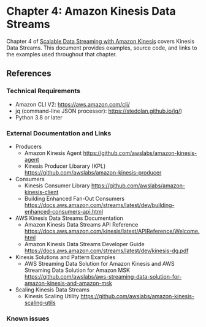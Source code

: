 # Chapter 4: Amazon Kinesis Data Streams
Chapter 4 of [Scalable Data Streaming with Amazon Kinesis](https://www.amazon.com/gp/product/1800565402) covers Kinesis Data Streams. This document provides examples, source code, and links to the examples used throughout that chapter.

## References
### Technical Requirements
* Amazon CLI V2: https://aws.amazon.com/cli/
* jq (command-line JSON processor): https://stedolan.github.io/jq/)
* Python 3.8 or later

### External Documentation and Links
* Producers
  * Amazon Kinesis Agent https://github.com/awslabs/amazon-kinesis-agent
  * Kinesis Producer Libarary (KPL)
https://github.com/awslabs/amazon-kinesis-producer
* Consumers
  * Kinesis Consumer Library https://github.com/awslabs/amazon-kinesis-client
  * Building Enhanced Fan-Out Consumers https://docs.aws.amazon.com/streams/latest/dev/building-enhanced-consumers-api.html
* AWS Kinesis Data Streams Documentation
  * Amazon Kinesis Data Streams API Reference 
https://docs.aws.amazon.com/kinesis/latest/APIReference/Welcome.html
  * Amazon Kinesis Data Streams Developer Guide https://docs.aws.amazon.com/streams/latest/dev/kinesis-dg.pdf
* Kinesis Solutions and Pattern Examples
  * AWS Streaming Data Solution for Amazon Kinesis and AWS Streaming Data Solution for Amazon MSK https://github.com/awslabs/aws-streaming-data-solution-for-amazon-kinesis-and-amazon-msk
* Scaling Kinesis Data Streams
  * Kinesis Scaling Utility https://github.com/awslabs/amazon-kinesis-scaling-utils  


### Known issues
